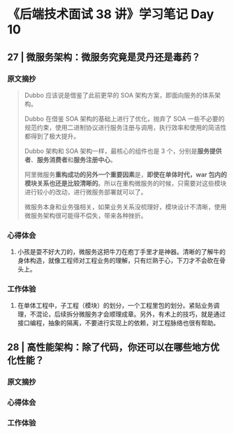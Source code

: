 # 《后端技术面试 38 讲》学习笔记 Day 10

## 27 | 微服务架构：微服务究竟是灵丹还是毒药？

### 原文摘抄

> Dubbo 应该说是借鉴了此前更早的 SOA 架构方案，即面向服务的体系架构。
>
> Dubbo 在借鉴 SOA 架构的基础上进行了优化，抛弃了 SOA 一些不必要的规范约束，使用二进制协议进行服务注册与调用，执行效率和使用的简洁性都得到了极大提升。
>
> Dubbo 架构和 SOA 架构一样，最核心的组件也是 3 个，分别是**服务提供者**、**服务消费者**和**服务注册中心**。
>
> 阿里微服务**重构成功的另外一个重要因素**是，**即使在单体时代，war 包内的模块关系也还是比较清晰的**。所以在重构微服务的时候，只需要对这些模块进行较小的改动，进行微服务部署就可以了。
>
> 微服务本身和业务强相关，如果业务关系没梳理好，模块设计不清晰，使用微服务架构很可能得不偿失，带来各种挫折。

### 心得体会

1. 小孩是耍不好大刀的，微服务这把牛刀在庖丁手里才是神器。清晰的了解牛的身体构造，就像工程师对工程业务的理解，只有烂熟于心，下刀才不会砍在骨头上。

### 工作体验

1. 在单体工程中，子工程（模块）的划分，一个工程里包的划分。紧贴业务调理，不混论，后续拆分微服务才会顺理成章。另外，有术上的技巧，就是通过接口编程，抽象的隔离，不要进行实现上的依赖，对工程脉络也很有帮助。

## 28 | 高性能架构：除了代码，你还可以在哪些地方优化性能？

### 原文摘抄

### 心得体会


### 工作体验
